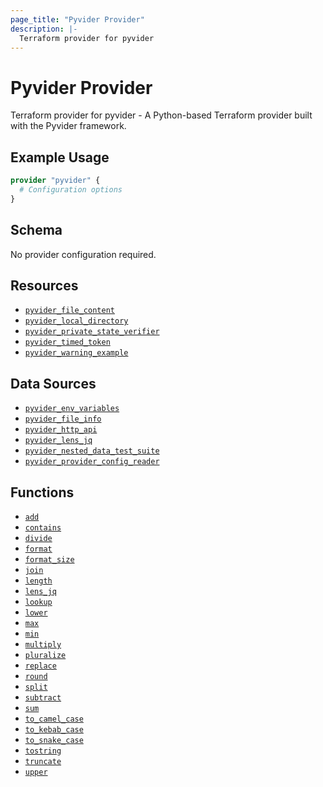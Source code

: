 ```yaml
---
page_title: "Pyvider Provider"
description: |-
  Terraform provider for pyvider
---
```


# Pyvider Provider

Terraform provider for pyvider - A Python-based Terraform provider built with the Pyvider framework.

## Example Usage

```terraform
provider "pyvider" {
  # Configuration options
}
```

## Schema

No provider configuration required.

## Resources

- [`pyvider_file_content`](./resources/file_content.md)
- [`pyvider_local_directory`](./resources/local_directory.md)
- [`pyvider_private_state_verifier`](./resources/private_state_verifier.md)
- [`pyvider_timed_token`](./resources/timed_token.md)
- [`pyvider_warning_example`](./resources/warning_example.md)

## Data Sources

- [`pyvider_env_variables`](./data-sources/env_variables.md)
- [`pyvider_file_info`](./data-sources/file_info.md)
- [`pyvider_http_api`](./data-sources/http_api.md)
- [`pyvider_lens_jq`](./data-sources/lens_jq.md)
- [`pyvider_nested_data_test_suite`](./data-sources/nested_data_test_suite.md)
- [`pyvider_provider_config_reader`](./data-sources/provider_config_reader.md)

## Functions

- [`add`](./functions/add.md)
- [`contains`](./functions/contains.md)
- [`divide`](./functions/divide.md)
- [`format`](./functions/format.md)
- [`format_size`](./functions/format_size.md)
- [`join`](./functions/join.md)
- [`length`](./functions/length.md)
- [`lens_jq`](./functions/lens_jq.md)
- [`lookup`](./functions/lookup.md)
- [`lower`](./functions/lower.md)
- [`max`](./functions/max.md)
- [`min`](./functions/min.md)
- [`multiply`](./functions/multiply.md)
- [`pluralize`](./functions/pluralize.md)
- [`replace`](./functions/replace.md)
- [`round`](./functions/round.md)
- [`split`](./functions/split.md)
- [`subtract`](./functions/subtract.md)
- [`sum`](./functions/sum.md)
- [`to_camel_case`](./functions/to_camel_case.md)
- [`to_kebab_case`](./functions/to_kebab_case.md)
- [`to_snake_case`](./functions/to_snake_case.md)
- [`tostring`](./functions/tostring.md)
- [`truncate`](./functions/truncate.md)
- [`upper`](./functions/upper.md)
